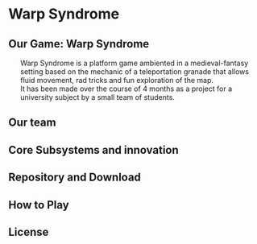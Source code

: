 # Warp Syndrome
## Our Game: Warp Syndrome
<ul>Warp Syndrome is a platform game ambiented in a medieval-fantasy setting based on the mechanic of a teleportation granade that allows fluid movement, rad tricks and fun exploration of the map.<br>
It has been made over the course of 4 months as a project for a university subject by a small team of students.
</ul>

## Our team
## Core Subsystems and innovation
## Repository and Download
## How to Play
## License
